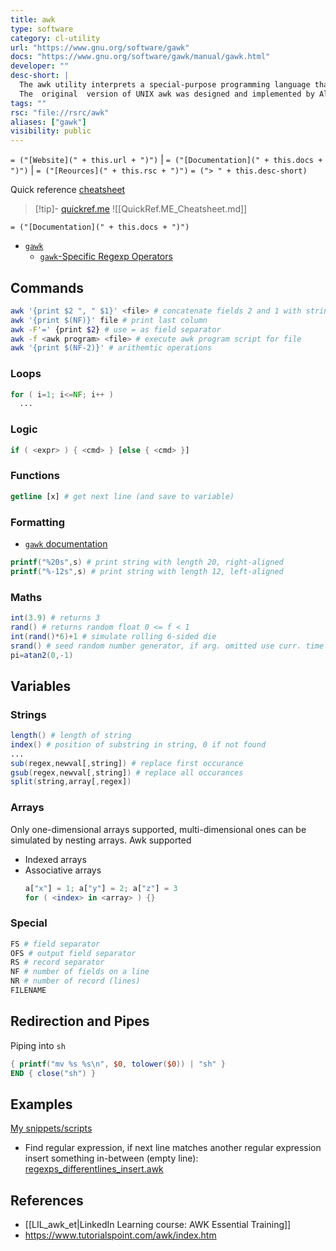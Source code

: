 ```yaml
---
title: awk
type: software
category: cl-utility
url: "https://www.gnu.org/software/gawk"
docs: "https://www.gnu.org/software/gawk/manual/gawk.html"
developer: ""
desc-short: |
  The awk utility interprets a special-purpose programming language that makes it possible to handle simple data-reformatting jobs with just a few lines of code.
  The  original  version of UNIX awk was designed and implemented by Alfred Aho, Peter Weinberger, and Brian Kernighan of Bell Laboratories.
tags: ""
rsc: "file://rsrc/awk"
aliases: ["gawk"]
visibility: public
---
```

`= ("[Website](" + this.url + ")")` | `= ("[Documentation](" + this.docs + ")")` | `= ("[Reources](" + this.rsc + ")")`
`= ("> " + this.desc-short)`

Quick reference [cheatsheet](file://rsrc/awk/awk.sh)
> [!tip]- [quickref.me](https://quickref.me/awk) 
> ![[QuickRef.ME_Cheatsheet.md]]

`= ("[Documentation](" + this.docs + ")")`
- [`gawk`](https://www.gnu.org/software/gawk/)
    - [`gawk`-Specific Regexp Operators](https://www.gnu.org/software/gawk/manual/html_node/GNU-Regexp-Operators.html)

## Commands
```bash
awk '{print $2 ", " $1}' <file> # concatenate fields 2 and 1 with string
awk '{print $(NF)}' file # print last column
awk -F'=' {print $2} # use = as field separator
awk -f <awk program> <file> # execute awk program script for file
awk '{print $(NF-2)}' # arithemtic operations
```


### Loops
```awk
for ( i=1; i<=NF; i++ )
  ...
```

### Logic
```awk
if ( <expr> ) { <cmd> } [else { <cmd> }]
```

### Functions
```awk
getline [x] # get next line (and save to variable)
```

### Formatting
- [`gawk` documentation](https://www.gnu.org/software/gawk/manual/gawk.html#Printf)
```awk
printf("%20s",s) # print string with length 20, right-aligned
printf("%-12s",s) # print string with length 12, left-aligned
```

### Maths
```awk
int(3.9) # returns 3
rand() # returns random float 0 <= f < 1
int(rand()*6)+1 # simulate rolling 6-sided die
srand() # seed random number generator, if arg. omitted use curr. time + date\
pi=atan2(0,-1)
```

## Variables

### Strings
```awk
length() # length of string
index() # position of substring in string, 0 if not found
...
sub(regex,newval[,string]) # replace first occurance
gsub(regex,newval[,string]) # replace all occurances
split(string,array[,regex])
```

### Arrays
Only one-dimensional arrays supported, multi-dimensional ones can be simulated by nesting arrays.
Awk supported
- Indexed arrays
- Associative arrays
    ```awk
    a["x"] = 1; a["y"] = 2; a["z"] = 3
    for ( <index> in <array> ) {}
    ```

### Special
```bash
FS # field separator
OFS # output field separator
RS # record separator
NF # number of fields on a line
NR # number of record (lines)
FILENAME
```


## Redirection and Pipes

Piping into `sh`
```awk
{ printf("mv %s %s\n", $0, tolower($0)) | "sh" }
END { close("sh") }
```

## Examples

[My snippets/scripts](file://rsrc/awk)
- Find regular expression, if next line matches another regular expression insert something in-between (empty line): [regexps_differentlines_insert.awk](file://rsrc/awk/regexps_differentlines_insert.awk)

## References
- [[LIL_awk_et|LinkedIn Learning course: AWK Essential Training]]
- https://www.tutorialspoint.com/awk/index.htm
